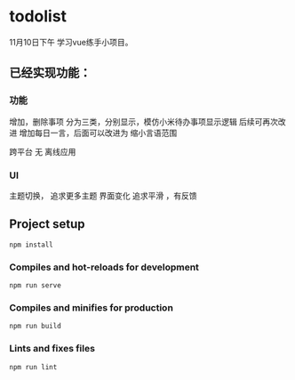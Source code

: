 # todolist
11月10日下午 
学习vue练手小项目。

## 已经实现功能：
### 功能
增加，删除事项
分为三类，分别显示，模仿小米待办事项显示逻辑 后续可再次改进
增加每日一言，后面可以改进为 缩小言语范围

跨平台 无
离线应用
### UI
主题切换， 追求更多主题
界面变化   追求平滑 ，有反馈






## Project setup
```
npm install
```

### Compiles and hot-reloads for development
```
npm run serve
```

### Compiles and minifies for production
```
npm run build
```

### Lints and fixes files
```
npm run lint
```

